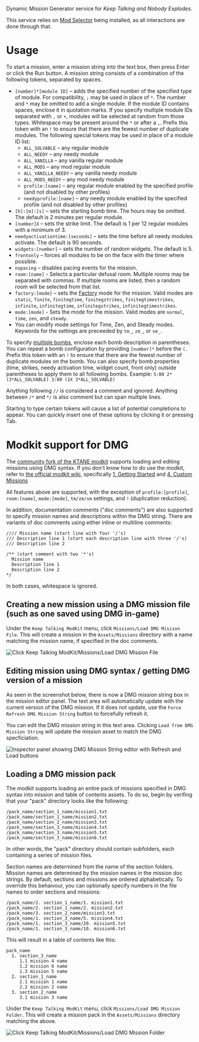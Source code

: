 Dynamic Mission Generator service for _Keep Talking and Nobody Explodes_.

This service relies on [Mod Selector](https://steamcommunity.com/sharedfiles/filedetails/?id=801400247) being installed, as all interactions are done through that.

# Usage

To start a mission, enter a mission string into the text box, then press Enter or click the Run button. A mission string consists of a combination of the following tokens, separated by spaces.

* `[number]*[module ID]` – adds the specified number of the specified type of module. For compatibility, `;` may be used in place of `*`. The number and `*` may be omitted to add a single module. If the module ID contains spaces, enclose it in quotation marks. If you specify multiple module IDs separated with `,` or `+`, modules will be selected at random from those types. Whitespace may be present around the `*` or after a `,`. Prefix this token with an `!` to ensure that there are the fewest number of duplicate modules. The following special tokens may be used in place of a module ID list:
  * `ALL_SOLVABLE` – any regular module
  * `ALL_NEEDY` – any needy module
  * `ALL_VANILLA` – any vanilla regular module
  * `ALL_MODS` – any mod regular module
  * `ALL_VANILLA_NEEDY` – any vanilla needy module
  * `ALL_MODS_NEEDY` – any mod needy module
  * `profile:[name]` – any regular module enabled by the specified profile (and not disabled by other profiles)
  * `needyprofile:[name]` – any needy module enabled by the specified profile (and not disabled by other profiles)
* `[h]:[m]:[s]` – sets the starting bomb time. The hours may be omitted. The default is 2 minutes per regular module.
* `[number]X` – sets the strike limit. The default is 1 per 12 regular modules with a minimum of 3.
* `needyactivationtime:[seconds]` – sets the time before all needy modules activate. The default is 90 seconds.
* `widgets:[number]` – sets the number of random widgets. The default is 5.
* `frontonly` – forces all modules to be on the face with the timer where possible.
* `nopacing` – disables pacing events for the mission.
* `room:[name]` - Selects a particular defusal room. Multiple rooms may be separated with commas. If multiple rooms are listed, then a random room will be selected from that list.
* `factory:[mode]` – sets the [Factory](https://steamcommunity.com/sharedfiles/filedetails/?id=1307301431) mode for the mission. Valid modes are `static`, `finite`, `finitegtime`, `finitegstrikes`, `finitegtimestrikes`, `infinite`, `infinitegtime`, `infinitegstrikes`, `infinitegtimestrikes`.
* `mode:[mode]` - Sets the mode for the mission. Valid modes are `normal`, `time`, `zen`, and `steady`.
* You can modify mode settings for Time, Zen, and Steady modes. Keywords for the settings are preceeded by `tm_`, `zm_`, or `sm_`.



To specify [multiple bombs](https://steamcommunity.com/sharedfiles/filedetails/?id=806104225), enclose each bomb description in parentheses. You can repeat a bomb configuration by providing `[number]*` before the `(`. Prefix this token with an `!` to ensure that there are the fewest number of duplicate modules on the bomb. You can also specify bomb properties (time, strikes, needy activation time, widget count, front only) outside parentheses to apply them to all following bombs. 
Example: `5:00 2*(3*ALL_SOLVABLE) 3:00 (1X 3*ALL_SOLVABLE)`

Anything following `//` is considered a comment and ignored. Anything between `/*` and `*/` is also comment but can span multiple lines.

Starting to type certain tokens will cause a list of potential completions to appear. You can quickly insert one of these options by clicking it or pressing Tab.


# Modkit support for DMG

The [community fork of the KTANE modkit](https://github.com/Qkrisi/ktanemodkit) supports loading and editing missions using DMG syntax. If you don't know how to do use the modkit, refer to [the official modkit wiki](https://github.com/keeptalkinggame/ktanemodkit/wiki), specifically [1. Getting Started](https://github.com/keeptalkinggame/ktanemodkit/wiki/1.-Getting-Started) and [4. Custom Missions](https://github.com/keeptalkinggame/ktanemodkit/wiki/4.-Custom-Missions)

All features above are supported, with the exception of `profile:[profile]`, `room:[name]`, `mode:[mode]`, `tm/zm/sm` settings, and `!` (duplication reduction).

In addition, documentation comments ("doc comments") are also supported to specify mission names and descriptions within the DMG string. There are variants of doc comments using either inline or multiline comments:

    //// Mission name (start line with four '/'s)
    /// Description line 1 (start each description line with three '/'s)
    /// Description line 2 
    
    /** (start comment with two '*'s)
      Mission name
      Description line 1
      Description line 2
    */
    
In both cases, whitespace is ignored.

## Creating a new mission using a DMG mission file (such as one saved using DMG in-game)

Under the `Keep Talking ModKit` menu, click `Missions/Load DMG Misison File`. This will create a mission in the `Assets/Missions` directory with a name matching the mission name, if specified in the doc comments.

![Click Keep Talking ModKit/Missions/Load DMG Mission File](https://cdn.discordapp.com/attachments/694963465005170690/845519953922621460/unknown.png)

## Editing mission using DMG syntax / getting DMG version of a mission

As seen in the screenshot below, there is now a DMG mission string box in the mission editor panel. The text area will automatically update with the current version of the DMG mission. If it does not update, use the `Force Refresh DMG Mission String` button to forcefully refresh it.

You can edit the DMG mission string in this text area. Clicking `Load from DMG Mission String` will update the mission asset to match the DMG specficiation.

![Inspector panel showing DMG Mission String editor with Refresh and Load buttons](https://media.discordapp.net/attachments/286995174607814656/845897452577226782/unknown.png?width=354&height=559)

## Loading a DMG mission pack 

The modkit supports loading an entire pack of missions specified in DMG syntax into mission and table of contents assets. To do so, begin by verifing that your "pack" directory looks like the following:

    /pack_name/section_1_name/mission1.txt
    /pack_name/section_1_name/mission2.txt
    /pack_name/section_2_name/mission3.txt
    /pack_name/section_3_name/mission4.txt
    /pack_name/section_3_name/mission5.txt
    /pack_name/section_3_name/mission6.txt
    
In other words, the "pack" directory should contain subfolders, each containing a series of mission files. 

Section names are determined from the name of the section folders. Mission names are determined by the mission names in the mission doc strings. By default, sections and missions are ordered alphabetically. To override this behaivour, you can optionally specify numbers in the file names to order sections and missions:

    /pack_name/2. section_1_name/1. mission1.txt
    /pack_name/2. section_1_name/2. mission2.txt
    /pack_name/3. section_2_name/mission3.txt
    /pack_name/1. section_3_name/5. mission4.txt
    /pack_name/1. section_3_name/20. mission5.txt
    /pack_name/1. section_3_name/10. mission6.txt
    
This will result in a table of contents like this:

    pack_name
      1. section_3_name
         1.1 mission 4 name
         1.2 mission 6 name
         1.3 mission 5 name
      2. section_1_name
         2.1 mission 1 name
         2.2 mission 2 name
      3. section_2_name
         3.1 mission 3 name
         
Under the `Keep Talking ModKit` menu, click `Missions/Load DMG Mission Folder`. This will create a mission pack in the `Assets/Missions` directory matching the above.

![Click Keep Talking ModKit/Missions/Load DMG Mission Folder](https://cdn.discordapp.com/attachments/694963465005170690/845519953922621460/unknown.png)
